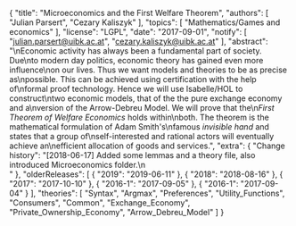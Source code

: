 {
    "title": "Microeconomics and the First Welfare Theorem",
    "authors": [
        "Julian Parsert",
        "Cezary Kaliszyk"
    ],
    "topics": [
        "Mathematics/Games and economics"
    ],
    "license": "LGPL",
    "date": "2017-09-01",
    "notify": [
        "julian.parsert@uibk.ac.at",
        "cezary.kaliszyk@uibk.ac.at"
    ],
    "abstract": "\nEconomic activity has always been a fundamental part of society. Due\nto modern day politics, economic theory has gained even more influence\non our lives. Thus we want models and theories to be as precise as\npossible. This can be achieved using certification with the help of\nformal proof technology. Hence we will use Isabelle/HOL to construct\ntwo economic models, that of the the pure exchange economy and a\nversion of the Arrow-Debreu Model. We will prove that the\n<i>First Theorem of Welfare Economics</i> holds within\nboth. The theorem is the mathematical formulation of Adam Smith's\nfamous <i>invisible hand</i> and states that a group of\nself-interested and rational actors will eventually achieve an\nefficient allocation of goods and services.",
    "extra": {
        "Change history": "[2018-06-17] Added some lemmas and a theory file, also introduced Microeconomics folder.\n<br>"
    },
    "olderReleases": [
        {
            "2019": "2019-06-11"
        },
        {
            "2018": "2018-08-16"
        },
        {
            "2017": "2017-10-10"
        },
        {
            "2016-1": "2017-09-05"
        },
        {
            "2016-1": "2017-09-04"
        }
    ],
    "theories": [
        "Syntax",
        "Argmax",
        "Preferences",
        "Utility_Functions",
        "Consumers",
        "Common",
        "Exchange_Economy",
        "Private_Ownership_Economy",
        "Arrow_Debreu_Model"
    ]
}
